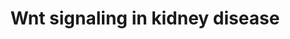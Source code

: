 ---
annotations:
- id: PW:0000008
  parent: signaling pathway
  type: Pathway Ontology
  value: Wnt signaling pathway
- id: PW:0000200
  parent: signaling pathway
  type: Pathway Ontology
  value: Wnt signaling, the planar cell polarity pathway
- id: DOID:557
  parent: null
  type: Disease Ontology
  value: kidney disease
authors:
- AAR&Co
- Mkutmon
- AlexanderPico
- Khanspers
- MaintBot
- AgustinGV
- Eweitz
description: This pathway is modeled after Figure 5 of the article "Glomerulocystic
  kidney disease" (Bissler, et al. 2010). The gene product Wnt signals two different
  paths titled canonical and non-canonical. The non-canonical path is mediated by
  the membrane bound protein Disheveled (Dvl) which then controls the planar cell
  Polarity. The canonical path on the other hand is mediated by the cytoplasmic protein
  Disheveled (Dvl) and then is effected through b-catenin transcription. The complex
  of Nphp2 and Nphp3 seem to help facilitate the process by controlling the Wnt signaling.  Bergmann,
  et al. (2008) showed that Nphp3 deficiency in Xenopus resulted to planar cell polarity
  defects.
last-edited: 2021-06-02
organisms:
- Mus musculus
redirect_from:
- /index.php/Pathway:WP3857
- /instance/WP3857
revision: null
schema-jsonld:
- '@context': https://schema.org/
  '@id': https://wikipathways.github.io/pathways/WP3857.html
  '@type': Dataset
  creator:
    '@type': Organization
    name: WikiPathways
  description: This pathway is modeled after Figure 5 of the article "Glomerulocystic
    kidney disease" (Bissler, et al. 2010). The gene product Wnt signals two different
    paths titled canonical and non-canonical. The non-canonical path is mediated by
    the membrane bound protein Disheveled (Dvl) which then controls the planar cell
    Polarity. The canonical path on the other hand is mediated by the cytoplasmic
    protein Disheveled (Dvl) and then is effected through b-catenin transcription.
    The complex of Nphp2 and Nphp3 seem to help facilitate the process by controlling
    the Wnt signaling.  Bergmann, et al. (2008) showed that Nphp3 deficiency in Xenopus
    resulted to planar cell polarity defects.
  keywords:
  - APC
  - Axin
  - Btrc
  - Calcium
  - CsnK1a1
  - Dvl1
  - Dvl2
  - Dvl3
  - Fzd1
  - Fzd2
  - Fzd3
  - Fzd4
  - Fzd5
  - Fzd6
  - Fzd7
  - Fzd8
  - Fzd9
  - Gsk3B
  - Kitl
  - Lrp5
  - Lrp6
  - Mapk10
  - Mapk8
  - Mapk9
  - Nphp2
  - Nphp3
  - Rhoa
  - Wnt1
  - Wnt10a
  - Wnt10b
  - Wnt11
  - Wnt16
  - Wnt2
  - Wnt2b
  - Wnt3
  - Wnt3a
  - Wnt4
  - Wnt5a
  - Wnt5b
  - Wnt6
  - Wnt7a
  - Wnt7b
  - Wnt9b
  - beta-catenin
  license: CC0
  name: Wnt signaling in kidney disease
seo: CreativeWork
title: Wnt signaling in kidney disease
wpid: WP3857
---